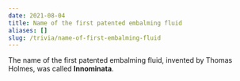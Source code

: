 ```yaml
---
date: 2021-08-04
title: Name of the first patented embalming fluid 
aliases: []
slug: /trivia/name-of-first-embalming-fluid
---
```


The name of the first patented embalming fluid, invented by Thomas Holmes, was called **Innominata**.
